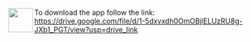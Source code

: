 

<a href="url"><img src="[http://url.to/image.png](https://github.com/efwergethryh/TSC/edit/main/screenshots/1.jpg)" align="left" height="48" width="48" ></a>





To download the app follow the link:
https://drive.google.com/file/d/1-5dxvxdh0OmOBjlELUzRU8g-JXb1_PGT/view?usp=drive_link
